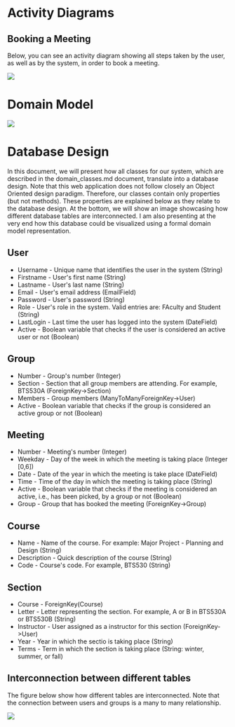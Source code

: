 # Activity Diagrams

## Booking a Meeting
Below, you can see an activity diagram showing all steps taken by the user, as well as by the system, in order to book a meeting.

![](./Images/pick_meeting.png)
#  

# Domain Model

![](./Images/domain_classes.png)

# Database Design

In this document, we will present how all classes for our system, which are described in the domain_classes.md document, translate into a database design. Note that this web application does not follow closely an Object Oriented design paradigm. Therefore, our classes contain only properties (but not methods). These properties are explained below as they relate to the database design. At the bottom, we will show an image showcasing how different database tables are interconnected. I am also presenting at the very end how this database could be visualized using a formal domain model representation.

## User
* Username - Unique name that identifies the user in the system (String)
* Firstname - User's first name (String)
* Lastname - User's last name (String)
* Email - User's email address (EmailField)
* Password - User's password (String)
* Role - User's role in the system. Valid entries are: FAculty and Student (String)
* LastLogin - Last time the user has logged into the system (DateField)
* Active - Boolean variable that checks if the user is considered an active user or not (Boolean)

## Group
* Number - Group's number (Integer)
* Section - Section that all group members are attending. For example, BTS530A (ForeignKey->Section)
* Members - Group members (ManyToManyForeignKey->User)
* Active - Boolean variable that checks if the group is considered an active group or not (Boolean)

## Meeting
* Number - Meeting's number (Integer)
* Weekday - Day of the week in which the meeting is taking place (Integer [0,6])
* Date - Date of the year in which the meeting is take place (DateField)
* Time - Time of the day in which the meeting is taking place (String)
* Active - Boolean variable that checks if the meeting is considered an active, i.e., has been picked, by a group or not (Boolean)
* Group - Group that has booked the meeting (ForeignKey->Group)

## Course
* Name - Name of the course. For example: Major Project - Planning and Design (String)
* Description - Quick description of the course (String)
* Code - Course's code. For example, BTS530 (String)

## Section
* Course - ForeignKey(Course)
* Letter - Letter representing the section. For example, A or B in BTS530A or BTS530B (String)
* Instructor - User assigned as a instructor for this section (ForeignKey->User)
* Year - Year in which the sectio is taking place (String)
* Terms - Term in which the section is taking place (String: winter, summer, or fall)

## Interconnection between different tables

The figure below show how different tables are interconnected. Note that the connection between users and groups is a many to many relationship.

![](./Images/database.png)


